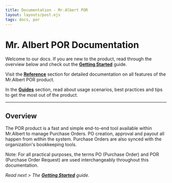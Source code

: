 ```yaml
---
title: Documentation - Mr.Albert POR
layout: layouts/post.ejs
tags: docs, por
---
```

# Mr. Albert POR Documentation

Welcome to our docs. If you are new to the product, read through the overview below and check out the **[Getting Started](/guides/getting-started)** guide.

Visit the **[Reference](/reference)** section for detailed documentation on all features of the Mr.Albert POR product.

In the **[Guides](/guides)** section, read about usage scenarios, best practices and tips to get the most out of the product.

---
## Overview

The POR product is a fast and simple end-to-end tool available within Mr.Albert to manage Purchase Orders. PO creation, approval and payout all happen from within the system. Purchase Orders are also synced with the organization's bookkeeping tools.

Note: For all practical purposes, the terms PO (Purchase Order) and POR (Purchase Order Request) are used interchangeably throughout this documentation.

*Read next > The **[Getting Started](getting-started-old.md)** guide.*

